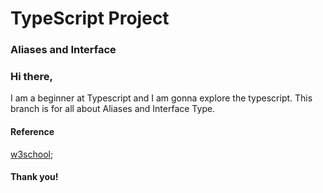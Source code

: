 # TypeScript Project
### Aliases and Interface
### Hi there,
I am a beginner at Typescript and I am gonna explore the typescript.
This branch is for all about Aliases and Interface Type.

#### Reference
[w3school](https://www.w3schools.com/typescript/typescript_object_types.php);

#### Thank you!

